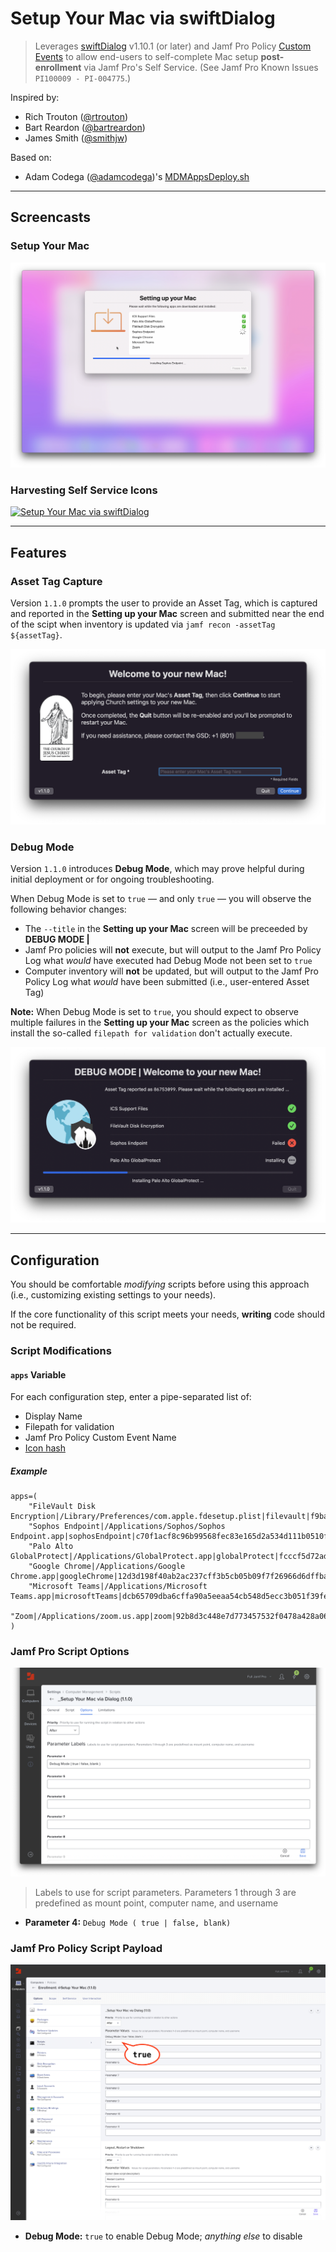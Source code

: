 # Setup Your Mac via swiftDialog

> Leverages [swiftDialog](https://github.com/bartreardon/swiftDialog/releases) v1.10.1 (or later) and Jamf Pro Policy [Custom Events](https://docs.jamf.com/10.36.0/jamf-pro/documentation/Policy_Management.html?hl=custom%2Cevent#ID-0001f43f) to allow end-users to self-complete Mac setup **post-enrollment** via Jamf Pro's Self Service. (See Jamf Pro Known Issues `PI100009 - PI-004775`.)

Inspired by:
- Rich Trouton ([@rtrouton](https://github.com/rtrouton))
- Bart Reardon ([@bartreardon](https://github.com/bartreardon))
- James Smith ([@smithjw](https://github.com/smithjw))

Based on:
- Adam Codega ([@adamcodega](https://github.com/acodega))'s [MDMAppsDeploy.sh](https://github.com/acodega/dialog-scripts/blob/main/MDMAppsDeploy.sh)

---

## Screencasts

### Setup Your Mac

[<img alt="Setup Your Mac via swiftDialog" width="650px" src="images/screencast_still_image.png" />](https://rumble.com/v15fwvl-setup-your-mac-via-swiftdialog-1.1.0.html)

### Harvesting Self Service Icons

[<img alt="Setup Your Mac via swiftDialog" width="650px" src="images/Harvesting_Self_Service_Icons.png" />](https://rumble.com/v119x6y-harvesting-self-service-icons.html)

---

## Features

### Asset Tag Capture

Version `1.1.0` prompts the user to provide an Asset Tag, which is captured and reported in the **Setting up your Mac** screen and submitted near the end of the scipt when inventory is updated via `jamf recon -assetTag ${assetTag}`.

![Asset Tag Capture](images/Asset_Tag_Capture.png "Asset Tag Capture")
 ### Debug Mode

Version `1.1.0` introduces **Debug Mode**, which may prove helpful during initial deployment or for ongoing troubleshooting.

When Debug Mode is set to `true` — and only `true` — you will observe the following behavior changes:
- The `--title` in the **Setting up your Mac** screen will be preceeded by **DEBUG MODE |**
- Jamf Pro policies will **not** execute, but will output to the Jamf Pro Policy Log what _would_ have executed had Debug Mode not been set to `true`
- Computer inventory will **not** be updated, but will output to the Jamf Pro Policy Log what _would_ have been submitted (i.e., user-entered Asset Tag)

**Note:** When Debug Mode is set to `true`, you should expect to observe multiple failures in the **Setting up your Mac** screen as the policies which install the so-called `filepath for validation` don't actually execute.

![Debug Mode](images/Debug_Mode.png "Debug Mode")

---

## Configuration

You should be comfortable _modifying_ scripts before using this approach (i.e., customizing existing settings to your needs).

If the core functionality of this script meets your needs, **writing** code should not be required.

### Script Modifications

#### `apps` Variable

For each configuration step, enter a pipe-separated list of:
- Display Name
- Filepath for validation
- Jamf Pro Policy Custom Event Name
- [Icon hash](https://rumble.com/v119x6y-harvesting-self-service-icons.html)

##### Example

```
apps=(
    "FileVault Disk Encryption|/Library/Preferences/com.apple.fdesetup.plist|filevault|f9ba35bd55488783456d64ec73372f029560531ca10dfa0e8154a46d7732b913"
    "Sophos Endpoint|/Applications/Sophos/Sophos Endpoint.app|sophosEndpoint|c70f1acf8c96b99568fec83e165d2a534d111b0510fb561a283d32aa5b01c60c"
    "Palo Alto GlobalProtect|/Applications/GlobalProtect.app|globalProtect|fcccf5d72ad9a4f6d3a4d780dcd8385378a0a8fd18e8c33ad32326f5bd53cca0"
    "Google Chrome|/Applications/Google Chrome.app|googleChrome|12d3d198f40ab2ac237cff3b5cb05b09f7f26966d6dffba780e4d4e5325cc701"
    "Microsoft Teams|/Applications/Microsoft Teams.app|microsoftTeams|dcb65709dba6cffa90a5eeaa54cb548d5ecc3b051f39feadd39e02744f37c19e"
    "Zoom|/Applications/zoom.us.app|zoom|92b8d3c448e7d773457532f0478a428a0662f694fbbfc6cb69e1fab5ff106d97"
)
```

### Jamf Pro Script Options

![Jamf Pro Script Options](images/Parameter_Labels.png "Jamf Pro Script Options")

> Labels to use for script parameters. Parameters 1 through 3 are predefined as mount point, computer name, and username

- **Parameter 4:** `Debug Mode ( true | false, blank)`

### Jamf Pro Policy Script Payload

![Jamf Pro Policy Script Payload](images/Policy_Script_Payload.png "Jamf Pro Policy Script Payload")

- **Debug Mode:** `true` to enable Debug Mode; _anything else_ to disable

